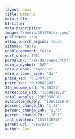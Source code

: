 ```yaml
---
layout: news
title: Darcrus
meta-title: 
h1-title: 
meta-description: 
image: "/media/351930/dar.png"
published: true
allow_search_engine: false
sitemap: false
enable_comment: false
sort_order: 1001
permalink: "/en/dar/news.html"
coin_a_symbol: "DAR"
coin_a_name: "Darcrus"
coin_a_lower_case: "dar"
price_usd: "0.240757"
price_btc: "0.00002049"
24h_volume_usd: "6.80171"
market_cap_usd: "13600388.0"
total_supply: "13600388.0"
available_supply: "13600388.0"
percent_change_1h: "1.38"
percent_change_24h: "2.73"
percent_change_7d: "-16.7"
last_updated: "1517140752"
parent-url: "/en/dar/"
author: Sam
---
```


